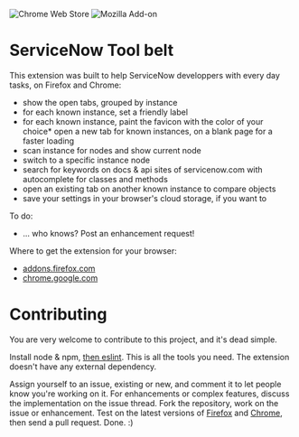 ![Chrome Web Store](https://img.shields.io/chrome-web-store/users/jflcifhpkilfaomlnikfaaccmpidkmln.svg?label=chrome%20users&logo=google)
![Mozilla Add-on](https://img.shields.io/amo/users/snow-tool-belt.svg?label=firefox%20users&logo=mozilla)
# ServiceNow Tool belt

This extension was built to help ServiceNow developpers with every day tasks, on Firefox and Chrome:
* show the open tabs, grouped by instance
* for each known instance, set a friendly label 
* for each known instance, paint the favicon with the color of your choice* open a new tab for known instances, on a blank page for a faster loading
* scan instance for nodes and show current node
* switch to a specific instance node
* search for keywords on docs & api sites of servicenow.com with autocomplete for classes and methods
* open an existing tab on another known instance to compare objects
* save your settings in your browser's cloud storage, if you want to

To do:
* ... who knows? Post an enhancement request! 

Where to get the extension for your browser:
* [addons.firefox.com](https://addons.mozilla.org/fr/firefox/addon/snow-tool-belt/)
* [chrome.google.com](https://chrome.google.com/webstore/detail/servicenow-tool-belt/jflcifhpkilfaomlnikfaaccmpidkmln)


# Contributing

You are very welcome to contribute to this project, and it's dead simple.

Install node & npm, [then eslint](https://eslint.org/docs/user-guide/getting-started).
This is all the tools you need. The extension doesn't have any external dependency.

Assign yourself to an issue, existing or new, and comment it to let people know you're working on it.
For enhancements or complex features, discuss the implementation on the issue thread.
Fork the repository, work on the issue or enhancement. Test on the latest versions of [Firefox](https://developer.mozilla.org/en-US/Add-ons/WebExtensions/Temporary_Installation_in_Firefox) and [Chrome](https://developer.chrome.com/extensions/getstarted#unpacked), then send a pull request.
Done. :)
